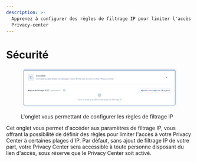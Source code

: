 ```yaml
---
description: >-
  Apprenez à configurer des règles de filtrage IP pour limiter l'accès à votre
  Privacy-center
---
```


# Sécurité

<figure><img src="../../../.gitbook/assets/image (400).png" alt=""><figcaption><p>L'onglet vous permettant de configurer les règles de filtrage IP</p></figcaption></figure>

Cet onglet vous permet d'accéder aux paramètres de filtrage IP, vous offrant la possibilité de définir des règles pour limiter l'accès à votre Privacy Center à certaines plages d'IP. Par défaut, sans ajout de filtrage IP de votre part, votre Privacy Center sera accessible à toute personne disposant du lien d'accès, sous réserve que le Privacy Center soit activé.
